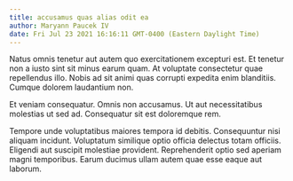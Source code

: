 ```yaml
---
title: accusamus quas alias odit ea
author: Maryann Paucek IV
date: Fri Jul 23 2021 16:16:11 GMT-0400 (Eastern Daylight Time)
---
```

Natus omnis tenetur aut autem quo exercitationem excepturi est. Et tenetur non a iusto sint sit minus earum quam. At voluptate consectetur quae repellendus illo. Nobis ad sit animi quas corrupti expedita enim blanditiis. Cumque dolorem laudantium non.

 Et veniam consequatur. Omnis non accusamus. Ut aut necessitatibus molestias ut sed ad. Consequatur sit est doloremque rem.

 Tempore unde voluptatibus maiores tempora id debitis. Consequuntur nisi aliquam incidunt. Voluptatum similique optio officia delectus totam officiis. Eligendi aut suscipit molestiae provident. Reprehenderit optio sed aperiam magni temporibus. Earum ducimus ullam autem quae esse eaque aut laborum.